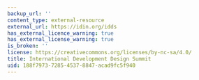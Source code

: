 ```yaml
---
backup_url: ''
content_type: external-resource
external_url: https://idin.org/idds
has_external_licence_warning: true
has_external_license_warning: true
is_broken: ''
license: https://creativecommons.org/licenses/by-nc-sa/4.0/
title: International Development Design Summit
uid: 188f7973-7285-4537-8847-acad9fc5f940
---
```

